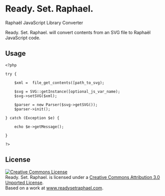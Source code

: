 Ready. Set. Raphael.
=========

Raphaël JavaScript Library Converter

Ready. Set. Raphael. will convert contents from an SVG file to Raphaël JavaScript code.

Usage
--------------

```
<?php

try {

    $xml =  file_get_contents([path_to_svg);

    $svg = SVG::getInstance([optional_js_var_name);
    $svg->setSVG($xml);

    $parser = new Parser($svg->getSVG());
    $parser->init();

} catch (Exception $e) {

    echo $e->getMessage();

}

?>
```

License
----

<p>
<a rel="license" href="http://creativecommons.org/licenses/by/3.0/"><img alt="Creative Commons License" style="border-width:0" src="http://i.creativecommons.org/l/by/3.0/80x15.png" /></a><br /><span xmlns:dct="http://purl.org/dc/terms/" href="http://purl.org/dc/dcmitype/Text" property="dct:title" rel="dct:type">Ready. Set. Raphael.</span> is licensed under a <a rel="license" href="http://creativecommons.org/licenses/by/3.0/">Creative Commons Attribution 3.0 Unported License</a>.<br />Based on a work at <a xmlns:dct="http://purl.org/dc/terms/" href="http://www.readysetraphael.com" rel="dct:source">www.readysetraphael.com</a>.
</p>

